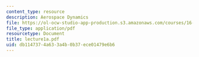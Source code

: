```yaml
---
content_type: resource
description: Aerospace Dynamics
file: https://ol-ocw-studio-app-production.s3.amazonaws.com/courses/16-61-aerospace-dynamics-spring-2003/db1147374a633a4b0b37ece01479e6b6_lecture1a.pdf
file_type: application/pdf
resourcetype: Document
title: lecture1a.pdf
uid: db114737-4a63-3a4b-0b37-ece01479e6b6
---
```

